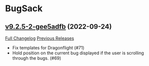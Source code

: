 # BugSack

## [v9.2.5-2-gee5adfb](https://github.com/funkydude/BugSack/tree/ee5adfbb77ce85b2c3c15ed3e0c735051280e804) (2022-09-24)
[Full Changelog](https://github.com/funkydude/BugSack/compare/v9.2.5...ee5adfbb77ce85b2c3c15ed3e0c735051280e804) [Previous Releases](https://github.com/funkydude/BugSack/releases)

- Fix templates for Dragonflight (#71)  
- Hold position on the current bug displayed if the user is scrolling through the bugs. (#69)  
